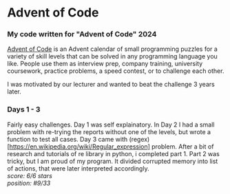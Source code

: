 # Advent of Code
### **My code written for "Advent of Code" 2024<br>**

[Advent of Code](adventofcode.com) is an Advent calendar of small programming puzzles for a variety of skill levels that can be solved in any programming language you like. People use them as interview prep, company training, university coursework, practice problems, a speed contest, or to challenge each other.

I was motivated by our lecturer and wanted to beat the challenge 3 years later.
### Days 1 - 3
Fairly easy challenges. Day 1 was self explainatory.
In Day 2 I had a small problem with re-trying the reports without one of the levels, but wrote a function to test all cases. Day 3 came with (regex)[https://en.wikipedia.org/wiki/Regular_expression] problem. After a bit of research and tutorials of re library in python, i completed part 1. Part 2 was tricky, but I am proud of my program. It divided corrupted memory into list of actions, that were later interpreted accordingly. <br>
_score: 6/6 stars <br>
position: #9/33_
